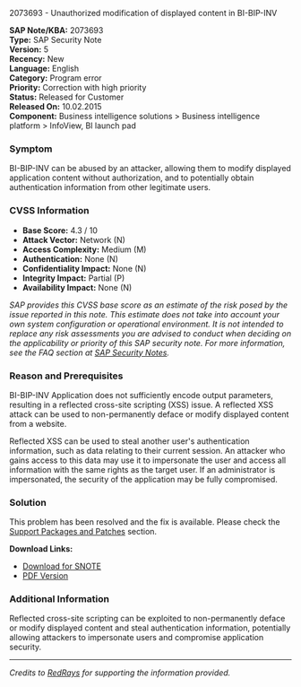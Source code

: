 2073693 - Unauthorized modification of displayed content in BI-BIP-INV

**SAP Note/KBA:** 2073693  
**Type:** SAP Security Note  
**Version:** 5  
**Recency:** New  
**Language:** English  
**Category:** Program error  
**Priority:** Correction with high priority  
**Status:** Released for Customer  
**Released On:** 10.02.2015  
**Component:** Business intelligence solutions > Business intelligence platform > InfoView, BI launch pad

### Symptom
BI-BIP-INV can be abused by an attacker, allowing them to modify displayed application content without authorization, and to potentially obtain authentication information from other legitimate users.

### CVSS Information
- **Base Score:** 4.3 / 10
- **Attack Vector:** Network (N)
- **Access Complexity:** Medium (M)
- **Authentication:** None (N)
- **Confidentiality Impact:** None (N)
- **Integrity Impact:** Partial (P)
- **Availability Impact:** None (N)

*SAP provides this CVSS base score as an estimate of the risk posed by the issue reported in this note. This estimate does not take into account your own system configuration or operational environment. It is not intended to replace any risk assessments you are advised to conduct when deciding on the applicability or priority of this SAP security note. For more information, see the FAQ section at [SAP Security Notes](https://service.sap.com/securitynotes/).*

### Reason and Prerequisites
BI-BIP-INV Application does not sufficiently encode output parameters, resulting in a reflected cross-site scripting (XSS) issue. A reflected XSS attack can be used to non-permanently deface or modify displayed content from a website.

Reflected XSS can be used to steal another user's authentication information, such as data relating to their current session. An attacker who gains access to this data may use it to impersonate the user and access all information with the same rights as the target user. If an administrator is impersonated, the security of the application may be fully compromised.

### Solution
This problem has been resolved and the fix is available. Please check the [Support Packages and Patches](https://me.sap.com/softwarecenter/template/products/_APP=00200682500000001943&_EVENT=DISPHIER&HEADER=Y&FUNCTIONBAR=N&EVENT=TREE&NE=NAVIGATE&ENR=73555000100200001041&V=MAINT) section.

**Download Links:**
- [Download for SNOTE](https://notesdownloads.sap.com/note/0040000017952232017)
- [PDF Version](https://userapps.support.sap.com/sap/support/sfm/notes/print/0002073693?language=en-US&token=5045E9D303C258913940977A77C82126)

### Additional Information
Reflected cross-site scripting can be exploited to non-permanently deface or modify displayed content and steal authentication information, potentially allowing attackers to impersonate users and compromise application security.

---

*Credits to [RedRays](https://redrays.io) for supporting the information provided.*